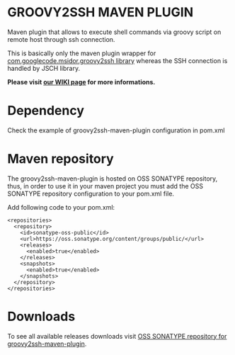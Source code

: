 # GROOVY2SSH MAVEN PLUGIN #

Maven plugin that allows to execute shell commands via groovy script on remote host through ssh connection.

This is basically only the maven plugin wrapper for [com.googlecode.msidor.groovy2ssh library](https://code.google.com/p/groovy2ssh/) whereas the SSH connection is handled by JSCH library.

**Please visit [our WIKI page](https://code.google.com/p/groovy2ssh-maven-plugin/w/list) for more informations.**

# Dependency #

Check the example of groovy2ssh-maven-plugin configuration in pom.xml

# Maven repository #

The groovy2ssh-maven-plugin is hosted on OSS SONATYPE repository, thus, in order to use it in your maven project you must add the OSS SONATYPE repository configuration to your pom.xml file.

Add following code to your pom.xml:

```
<repositories>
  <repository>
    <id>sonatype-oss-public</id>
    <url>https://oss.sonatype.org/content/groups/public/</url>
    <releases>
      <enabled>true</enabled>
    </releases>
    <snapshots>
      <enabled>true</enabled>
    </snapshots>
  </repository>
</repositories>
```

# Downloads #

To see all available releases downloads visit [OSS SONATYPE repository for groovy2ssh-maven-plugin](https://oss.sonatype.org/content/groups/public/com/googlecode/msidor/maven/plugins/groovy2ssh-maven-plugin/).